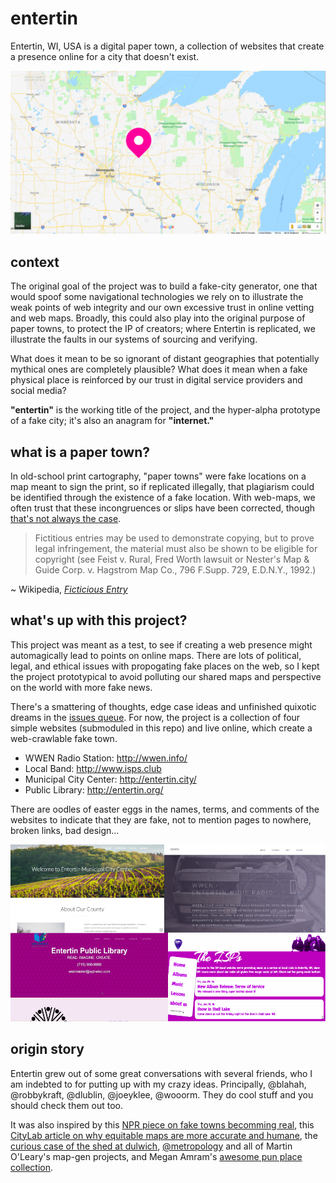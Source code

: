 # entertin

Entertin, WI, USA is a digital paper town, a collection of websites that create a presence online for a city that doesn't exist. 

![pin in map with entertin location](img/pin.png)

## context

The original goal of the project was to build a fake-city generator, one that would spoof some navigational technologies we rely on to illustrate the weak points of web integrity and our own excessive trust in online vetting and web maps. Broadly, this could also play into the original purpose of paper towns, to protect the IP of creators; where Entertin is replicated, we illustrate the faults in our systems of sourcing and verifying.

What does it mean to be so ignorant of distant geographies that potentially mythical ones are completely plausible? What does it mean when a fake physical place is reinforced by our trust in digital service providers and social media?

**"entertin"** is the working title of the project, and the hyper-alpha prototype of a fake city; it's also an anagram for **"internet."**

## what is a paper town?

In old-school print cartography, "paper towns" were fake locations on a map meant to sign the print, so if replicated illegally, that plagiarism could be identified through the existence of a fake location. With web-maps, we often trust that these incongruences or slips have been corrected, though [that's not always the case](http://bigthink.com/strange-maps/643-agloe-the-paper-town-stronger-than-fiction).

> Fictitious entries may be used to demonstrate copying, but to prove legal infringement, the material must also be shown to be eligible for copyright (see Feist v. Rural, Fred Worth lawsuit or Nester's Map & Guide Corp. v. Hagstrom Map Co., 796 F.Supp. 729, E.D.N.Y., 1992.)

~ Wikipedia, _[Ficticious Entry](https://en.wikipedia.org/wiki/Fictitious_entry)_

## what's up with this project?

This project was meant as a test, to see if creating a web presence might automagically lead to points on online maps. There are lots of political, legal, and ethical issues with propogating fake places on the web, so I kept the project prototypical to avoid polluting our shared maps and perspective on the world with more fake news.

There's a smattering of thoughts, edge case ideas and unfinished quixotic dreams in the [issues queue](https://github.com/auremoser/entertin/issues). For now, the project is a collection of four simple websites (submoduled in this repo) and live online, which create a web-crawlable fake town.

* WWEN Radio Station: http://wwen.info/
* Local Band: http://www.isps.club
* Municipal City Center: http://entertin.city/
* Public Library: http://entertin.org/

There are oodles of easter eggs in the names, terms, and comments of the websites to indicate that they are fake, not to mention pages to nowhere, broken links, bad design...

![websites](img/sites.png)


## origin story

Entertin grew out of some great conversations with several friends, who I am indebted to for putting up with my crazy ideas. Principally, @blahah, @robbykraft, @dlublin, @joeyklee, @wooorm. They do cool stuff and you should check them out too.

It was also inspired by this [NPR piece on fake towns becomming real](https://www.npr.org/sections/krulwich/2014/03/18/290236647/an-imaginary-town-becomes-real-then-not-true-story), this [CityLab article on why equitable maps are more accurate and humane](https://www.citylab.com/equity/2018/03/who-maps-the-world/555272/), the [curious case of the shed at dulwich](https://en.wikipedia.org/wiki/The_Shed_at_Dulwich), [@metropology](https://twitter.com/metropologeny?lang=en) and all of Martin O'Leary's map-gen projects, and Megan Amram's [awesome pun place collection](https://twitter.com/meganamram/status/913642289834090497?lang=en).




